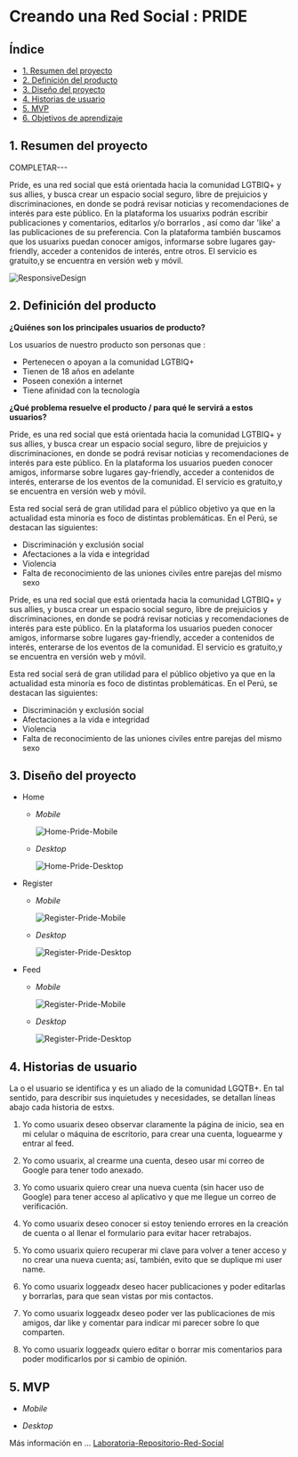 # Creando una Red Social : PRIDE

## Índice

* [1. Resumen del proyecto](#1-resumen-del-proyecto)
* [2. Definición del producto](#2-definición-del-producto)
* [3. Diseño del proyecto](#3-diseño-del-proyecto)
* [4. Historias de usuario](#4-consideraciones-generales)
* [5. MVP](#5-criterios-de-aceptación-mínimos-del-proyecto)
* [6. Objetivos de aprendizaje](#5-criterios-de-aceptación-mínimos-del-proyecto)


## 1. Resumen del proyecto

COMPLETAR---

Pride, es una red social que está orientada hacia la comunidad LGTBIQ+ y sus allies, y busca crear un espacio social seguro, libre de prejuicios y discriminaciones, en donde se podrá revisar noticias y recomendaciones de interés para este público. 
En la plataforma los usuarixs podrán escribir publicaciones y comentarios, editarlos y/o borrarlos , así como dar 'like' a las publicaciones de su preferencia. Con la plataforma también buscamos que los usuarixs puedan conocer amigos, informarse sobre lugares gay-friendly, acceder a contenidos de interés, entre otros. El servicio es gratuito,y se encuentra en versión web y móvil.


![ResponsiveDesign](https://user-images.githubusercontent.com/75852321/120943679-04388700-c6f6-11eb-8116-2695b9e6b3b5.png)

## 2. Definición del producto

**¿Quiénes son los principales usuarios de producto?**

 Los usuarios de nuestro producto son personas que :
 - Pertenecen o apoyan a la comunidad LGTBIQ+ 
 - Tienen de 18 años en adelante
 - Poseen conexión a internet
 - Tiene afinidad con la tecnología

**¿Qué problema resuelve el producto / para qué le servirá a estos usuarios?**

Pride, es una red social que está orientada hacia la comunidad LGTBIQ+ y sus allies, y busca crear un espacio social seguro, libre de prejuicios y discriminaciones, en donde se podrá revisar noticias y recomendaciones de interés para este público. 
En la plataforma los usuarios pueden conocer amigos, informarse sobre lugares gay-friendly, acceder a contenidos de interés, enterarse de los eventos de la comunidad. El servicio es gratuito,y se encuentra en versión web y móvil.

Esta red social será de gran utilidad para el público objetivo ya que en la actualidad esta minoría es foco de distintas problemáticas.
En el Perú, se destacan las siguientes:
- Discriminación y exclusión social
- Afectaciones a la vida e integridad
- Violencia
- Falta de reconocimiento de las uniones civiles entre parejas del mismo sexo


Pride, es una red social que está orientada hacia la comunidad LGTBIQ+ y sus allies, y busca crear un espacio social seguro, libre de prejuicios y discriminaciones, en donde se podrá revisar noticias y recomendaciones de interés para este público. 
En la plataforma los usuarios pueden conocer amigos, informarse sobre lugares gay-friendly, acceder a contenidos de interés, enterarse de los eventos de la comunidad. El servicio es gratuito,y se encuentra en versión web y móvil.

Esta red social será de gran utilidad para el público objetivo ya que en la actualidad esta minoría es foco de distintas problemáticas.
En el Perú, se destacan las siguientes:
- Discriminación y exclusión social
- Afectaciones a la vida e integridad
- Violencia
- Falta de reconocimiento de las uniones civiles entre parejas del mismo sexo

## 3. Diseño del proyecto

* Home
  - _Mobile_
  
    ![Home-Pride-Mobile](https://user-images.githubusercontent.com/75852321/120914285-cb9b9d80-c662-11eb-9b00-29b5bcc6106f.png)

  - _Desktop_

    ![Home-Pride-Desktop](https://user-images.githubusercontent.com/75852321/120914302-fab20f00-c662-11eb-8ca5-82317e66259a.png)

* Register

  - _Mobile_

    ![Register-Pride-Mobile](https://user-images.githubusercontent.com/75852321/120914340-3e0c7d80-c663-11eb-8e43-bdef67de31f5.png)

  - _Desktop_

    ![Register-Pride-Desktop](https://user-images.githubusercontent.com/75852321/120914374-917ecb80-c663-11eb-8076-2d172c188e35.png)

* Feed

  - _Mobile_

    ![Register-Pride-Mobile](https://user-images.githubusercontent.com/75852321/120914794-fa674300-c665-11eb-85cb-ff719e3aa754.png)

  - _Desktop_
    
    ![Register-Pride-Desktop](https://user-images.githubusercontent.com/75852321/121040068-3d650b80-c777-11eb-827c-ae2c9d7c73b2.png)

## 4. Historias de usuario

La o el usuario se identifica y es un aliado de la comunidad LGQTB+. En tal sentido, para describir sus inquietudes y necesidades, se detallan líneas abajo cada historia de estxs.

  1. Yo como usuarix deseo observar claramente la página de inicio, sea en mi celular o máquina de escritorio, para crear una cuenta,  loguearme y entrar al feed.

  2. Yo como usuarix, al crearme una cuenta, deseo usar mi correo de Google para tener todo anexado.

  3. Yo como usuarix quiero crear una nueva cuenta (sin hacer uso de Google) para tener acceso al aplicativo y que me llegue un correo de verificación.

  4. Yo como usuarix deseo conocer si estoy teniendo errores en la creación de cuenta o al llenar el formulario para evitar hacer retrabajos.

  5. Yo como usuarix quiero recuperar mi clave para volver a tener acceso y no crear una nueva cuenta; así, también, evito que se duplique mi user name.

  6. Yo como usuarix loggeadx deseo hacer publicaciones y poder editarlas y borrarlas, para que sean vistas por mis contactos.

  7. Yo como usuarix loggeadx deseo poder ver las publicaciones de mis amigos, dar like y comentar para indicar mi parecer sobre lo que comparten.

  8. Yo como usuarix loggeadx quiero editar o borrar mis comentarios para poder modificarlos por si cambio de opinión.

## 5. MVP

* _Mobile_


* _Desktop_ 


Más información en ... [Laboratoria-Repositorio-Red-Social](https://github.com/Laboratoria/LIM014-social-network)